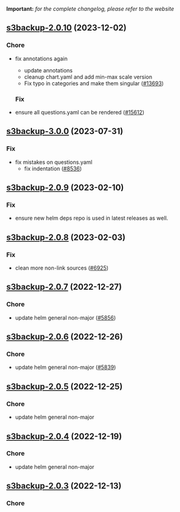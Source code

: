 **Important:**
*for the complete changelog, please refer to the website*




## [s3backup-2.0.10](https://github.com/truecharts/charts/compare/s3backup-3.0.0...s3backup-2.0.10) (2023-12-02)

### Chore

- fix annotations again
  - update annotations
  - cleanup chart.yaml and add min-max scale version
  - Fix typo in categories and make them singular ([#13693](https://github.com/truecharts/charts/issues/13693))
  
  ### Fix

- ensure all questions.yaml can be rendered ([#15612](https://github.com/truecharts/charts/issues/15612))
  
  











## [s3backup-3.0.0](https://github.com/truecharts/charts/compare/s3backup-2.0.9...s3backup-3.0.0) (2023-07-31)

### Fix

- fix mistakes on questions.yaml
  - fix indentation ([#8536](https://github.com/truecharts/charts/issues/8536))
  
  


## [s3backup-2.0.9](https://github.com/truecharts/charts/compare/s3backup-2.0.8...s3backup-2.0.9) (2023-02-10)

### Fix

- ensure new helm deps repo is used in latest releases as well.
  
  


## [s3backup-2.0.8](https://github.com/truecharts/charts/compare/s3backup-2.0.7...s3backup-2.0.8) (2023-02-03)

### Fix

-  clean more non-link sources ([#6925](https://github.com/truecharts/charts/issues/6925))
  
  


## [s3backup-2.0.7](https://github.com/truecharts/charts/compare/s3backup-2.0.6...s3backup-2.0.7) (2022-12-27)

### Chore

- update helm general non-major ([#5856](https://github.com/truecharts/charts/issues/5856))
  
  


## [s3backup-2.0.6](https://github.com/truecharts/charts/compare/s3backup-2.0.5...s3backup-2.0.6) (2022-12-26)

### Chore

- update helm general non-major ([#5839](https://github.com/truecharts/charts/issues/5839))
  
  


## [s3backup-2.0.5](https://github.com/truecharts/charts/compare/s3backup-2.0.4...s3backup-2.0.5) (2022-12-25)

### Chore

- update helm general non-major
  
  


## [s3backup-2.0.4](https://github.com/truecharts/charts/compare/s3backup-2.0.3...s3backup-2.0.4) (2022-12-19)

### Chore

- update helm general non-major
  
  


## [s3backup-2.0.3](https://github.com/truecharts/charts/compare/s3backup-2.0.2...s3backup-2.0.3) (2022-12-13)

### Chore

